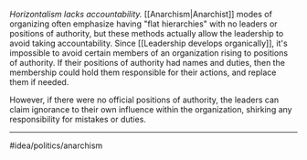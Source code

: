 *Horizontalism lacks accountability.* [[Anarchism|Anarchist]] modes of organizing often emphasize having "flat hierarchies" with no leaders or positions of authority, but these methods actually allow the leadership to avoid taking accountability. Since [[Leadership develops organically]], it's impossible to avoid certain members of an organization rising to positions of authority. If their positions of authority had names and duties, then the membership could hold them responsible for their actions, and replace them if needed. 

However, if there were no official positions of authority, the leaders can claim ignorance to their own influence within the organization, shirking any responsibility for mistakes or duties. 

---
#idea/politics/anarchism 